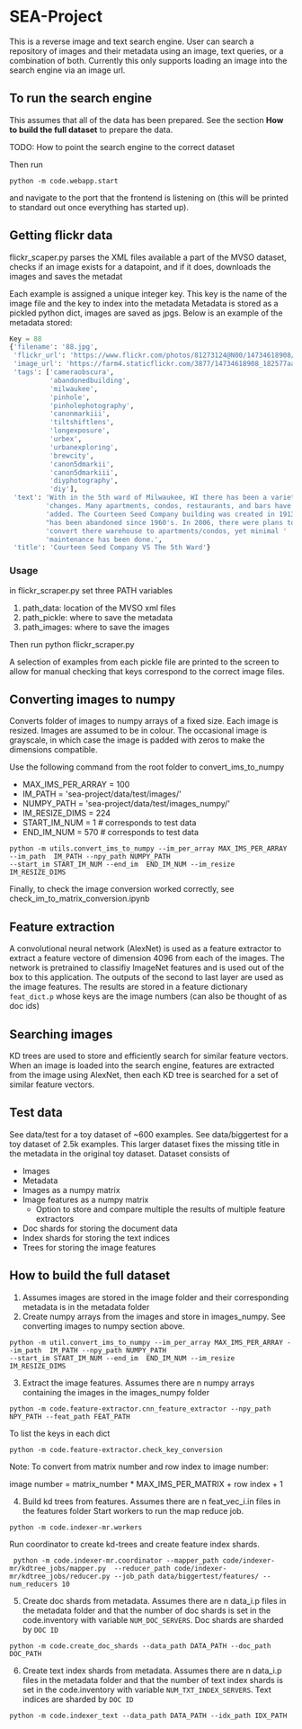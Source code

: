 # SEA-Project

This is a reverse image and text search engine. User can search a repository of images and their metadata using an image, text queries, or a combination of both. Currently this only supports loading an image into the search engine via an image url.

## To run the search engine

This assumes that all of the data has been prepared. See the section **How to build the full dataset** to prepare the data.

TODO: How to point the search engine to the correct dataset

Then run
```shell
python -m code.webapp.start
```
and navigate to the port that the frontend is listening on (this will be printed to standard out once everything has started up).

## Getting flickr data

flickr_scaper.py parses the XML files available a part of the MVSO dataset, checks if an image exists for a datapoint, and if it does, downloads the images and saves the metadat

Each example is assigned a unique integer key. This key is the name of the image file and the key to index into the metadata
Metadata is stored as a pickled python dict, images are saved as jpgs. Below is an example of the metadata stored:
```python
Key = 88
{'filename': '88.jpg',
 'flickr_url': 'https://www.flickr.com/photos/81273124@N00/14734618908/',
 'image_url': 'https://farm4.staticflickr.com/3877/14734618908_182577aa1e.jpg',
 'tags': ['cameraobscura',
          'abandonedbuilding',
          'milwaukee',
          'pinhole',
          'pinholephotography',
          'canonmarkiii',
          'tiltshiftlens',
          'longexposure',
          'urbex',
          'urbanexploring',
          'brewcity',
          'canon5dmarkii',
          'canon5dmarkiii',
          'diyphotography',
          'diy'],
 'text': 'With in the 5th ward of Milwaukee, WI there has been a variety of '
         'changes. Many apartments, condos, restaurants, and bars have been '
         'added. The Courteen Seed Company building was created in 1913, and '
         "has been abandoned since 1960's. In 2006, there were plans to "
         'convert there warehouse to apartments/condos, yet minimal '
         'maintenance has been done.',
 'title': 'Courteen Seed Company VS The 5th Ward'}
```

### Usage
in flickr_scraper.py set three PATH variables
1. path_data: location of the MVSO xml files
2. path_pickle: where to save the metadata
3. path_images: where to save the images

Then run
python flickr_scraper.py

A selection of examples from each pickle file are printed to the screen to allow for manual checking that keys correspond to the correct image files.

## Converting images to numpy

Converts folder of images to numpy arrays of a fixed size. Each image is resized. Images are assumed to be in colour. The occasional image is grayscale, in which case the image is padded with zeros to make the dimensions compatible. 

Use the following command from the root folder to convert_ims_to_numpy

- MAX_IMS_PER_ARRAY = 100
- IM_PATH = 'sea-project/data/test/images/'
- NUMPY_PATH = 'sea-project/data/test/images_numpy/'
- IM_RESIZE_DIMS = 224
- START_IM_NUM = 1 # corresponds to test data
- END_IM_NUM = 570 # corresponds to test data

```shell
python -m utils.convert_ims_to_numpy --im_per_array MAX_IMS_PER_ARRAY --im_path  IM_PATH --npy_path NUMPY_PATH  
--start_im START_IM_NUM --end_im  END_IM_NUM --im_resize IM_RESIZE_DIMS
```

Finally, to check the image conversion worked correctly, see check_im_to_matrix_conversion.ipynb

## Feature extraction

A convolutional neural network (AlexNet) is used as a feature extractor to extract a feature vectore of dimension 4096 from each of the images. The network is pretrained to classifiy ImageNet features and is used out of the box to this application. The outputs of the second to last layer are used as the image features. The results are stored in a feature dictionary `feat_dict.p` whose keys are the image numbers (can also be thought of as doc ids)

## Searching images

KD trees are used to store and efficiently search for similar feature vectors. When an image is loaded into the search engine, features are extracted from the image using AlexNet, then each KD tree is searched for a set of similar feature vectors.

## Test data

See data/test for a toy dataset of ~600 examples. See data/biggertest for a toy dataset of 2.5k examples. This larger dataset fixes the missing title in the metadata in the original toy dataset. Dataset consists of 
* Images
* Metadata
* Images as a numpy matrix
* Image features as a numpy matrix
    - Option to store and compare multiple the results of multiple feature extractors
* Doc shards for storing the document data
* Index shards for storing the text indices
* Trees for storing the image features

## How to build the full dataset

1. Assumes images are stored in the image folder and their corresponding metadata is in the metadata folder
2. Create numpy arrays from the images and store in images_numpy. See converting images to numpy section above.
```shell
python -m util.convert_ims_to_numpy --im_per_array MAX_IMS_PER_ARRAY --im_path  IM_PATH --npy_path NUMPY_PATH  
--start_im START_IM_NUM --end_im  END_IM_NUM --im_resize IM_RESIZE_DIMS
```
3. Extract the image features. Assumes there are n numpy arrays containing the images in the images_numpy folder 
```shell
python -m code.feature-extractor.cnn_feature_extractor --npy_path NPY_PATH --feat_path FEAT_PATH
```
To list the keys in each dict
```shell
python -m code.feature-extractor.check_key_conversion
```
Note: To convert from matrix number and row index to image number:

image number = matrix_number * MAX_IMS_PER_MATRIX + row index + 1

4. Build kd trees from features. Assumes there are n feat_vec_i.in files in the features folder
Start workers to run the map reduce job.

```shell
python -m code.indexer-mr.workers
```
Run coordinator to create kd-trees and create feature index shards.

```shell
 python -m code.indexer-mr.coordinator --mapper_path code/indexer-mr/kdtree_jobs/mapper.py  --reducer_path code/indexer-mr/kdtree_jobs/reducer.py --job_path data/biggertest/features/ --num_reducers 10
 ```
5. Create doc shards from metadata. Assumes there are n data_i.p files in the metadata folder and that the number of doc shards is set in the code.inventory with variable `NUM_DOC_SERVERS`. Doc shards are sharded by `DOC ID`
```shell
python -m code.create_doc_shards --data_path DATA_PATH --doc_path DOC_PATH
```
6. Create text index shards from metadata. Assumes there are n data_i.p files in the metadata folder and that the number of text index shards is set in the code.inventory with variable `NUM_TXT_INDEX_SERVERS`. Text indices are sharded by `DOC ID`
```shell
python -m code.indexer_text --data_path DATA_PATH --idx_path IDX_PATH
```
